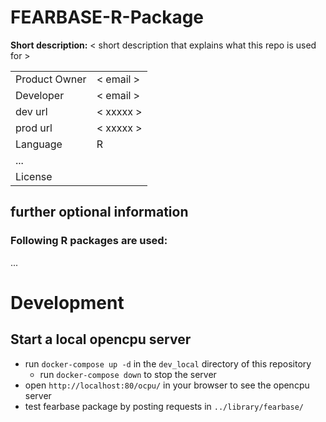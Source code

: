 # FEARBASE-R-Package

**Short description:**  < short description that explains what this repo is used for >

|               |        |
|---------------|--------|
| Product Owner | < email > |
| Developer     | < email > |
| dev url       | < xxxxx > |
| prod url      | < xxxxx > |
| Language      | R      |
| ...           |        |
| License       |        |

## further optional information


### Following R packages are used: 
...

# Development

## Start a local opencpu server

* run `docker-compose up -d` in the `dev_local` directory of this repository
  * run `docker-compose down` to stop the server
* open `http://localhost:80/ocpu/` in your browser to see the opencpu server
* test fearbase package by posting requests in `../library/fearbase/`